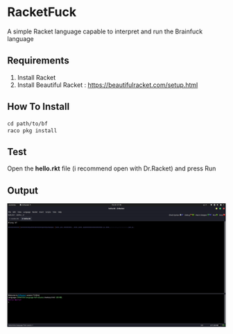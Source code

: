# RacketFuck
A simple Racket language capable to interpret and run the Brainfuck language

## Requirements

1. Install Racket
2. Install Beautiful Racket : https://beautifulracket.com/setup.html

## How To Install

```
cd path/to/bf
raco pkg install
```

## Test

Open the **hello.rkt** file (i recommend open with Dr.Racket) and press Run

## Output
<img src="./pictures/output.png">
